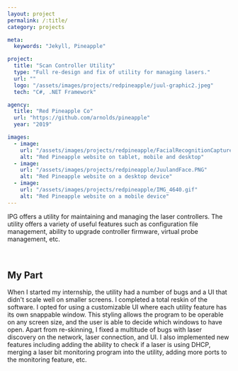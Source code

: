 ```yaml
---
layout: project
permalink: /:title/
category: projects

meta:
  keywords: "Jekyll, Pineapple"

project:
  title: "Scan Controller Utility"
  type: "Full re-design and fix of utility for managing lasers."
  url: ""
  logo: "/assets/images/projects/redpineapple/juul-graphic2.jpeg"
  tech: "C#, .NET Framework"

agency:
  title: "Red Pineapple Co"
  url: "https://github.com/arnolds/pineapple"
  year: "2019"

images:
  - image:
    url: "/assets/images/projects/redpineapple/FacialRecognitionCapture.PNG"
    alt: "Red Pineapple website on tablet, mobile and desktop"
  - image:
    url: "/assets/images/projects/redpineapple/JuulandFace.PNG"
    alt: "Red Pineapple website on a desktop device"
  - image:
    url: "/assets/images/projects/redpineapple/IMG_4640.gif"
    alt: "Red Pineapple website on a mobile device"
---
```

<p style="padding: 0 0 2rem;">IPG offers a utility for maintaining and managing the laser controllers. The utility offers a variety of useful features such as configuration file management, ability to upgrade controller firmware, virtual probe management, etc.</p>
<h2>My Part</h2>
<p style="padding: 0 0 2rem;">When I started my internship, the utility had a number of bugs and a UI that didn't scale well on smaller screens. I completed a total reskin of the software. I opted for using a customizable UI where each utility feature has its own snappable window. This styling allows the program to be operable on any screen size, and the user is able to decide which windows to have open. Apart from re-skinning, I fixed a multitude of bugs with laser discovery on the network, laser connection, and UI. I also implemented new features including adding the ability to check if a laser is using DHCP, merging a laser bit monitoring program into the utility, adding more ports to the monitoring feature, etc.</p>
